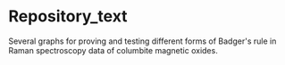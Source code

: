 # Repository_text

Several graphs for proving and testing different forms of Badger's rule in Raman spectroscopy data of columbite magnetic oxides. 
